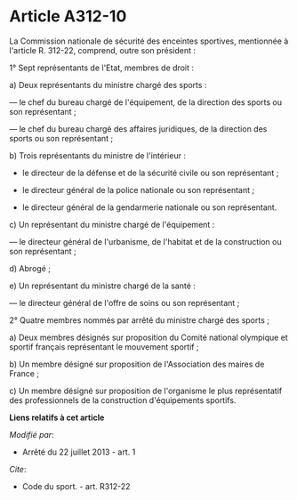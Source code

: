 # Article A312-10

La Commission nationale de sécurité des enceintes sportives, mentionnée à l'article R. 312-22, comprend, outre son
président : 

1° Sept représentants de l'Etat, membres de droit : 

a) Deux représentants du ministre chargé des sports : 

― le chef du bureau chargé de l'équipement, de la direction des sports ou son représentant ; 

― le chef du bureau chargé des affaires juridiques, de la direction des sports ou son représentant ; 

b) Trois représentants du ministre de l'intérieur : 

- le directeur de la défense et de la sécurité civile ou son représentant ; 

- le directeur général de la police nationale ou son représentant ; 

- le directeur général de la gendarmerie nationale ou son représentant. 

c) Un représentant du ministre chargé de l'équipement : 

― le directeur général de l'urbanisme, de l'habitat et de la construction ou son représentant ; 

d) Abrogé ; 

e) Un représentant du ministre chargé de la santé : 

― le directeur général de l'offre de soins ou son représentant ; 

2° Quatre membres nommés par arrêté du ministre chargé des sports ; 

a) Deux membres désignés sur proposition du Comité national olympique et sportif français représentant le mouvement
sportif ; 

b) Un membre désigné sur proposition de l'Association des maires de France ; 

c) Un membre désigné sur proposition de l'organisme le plus représentatif des professionnels de la construction d'équipements
sportifs.

**Liens relatifs à cet article**

_Modifié par_:

  - Arrêté du 22 juillet 2013 - art. 1

_Cite_:

  - Code du sport. - art. R312-22
